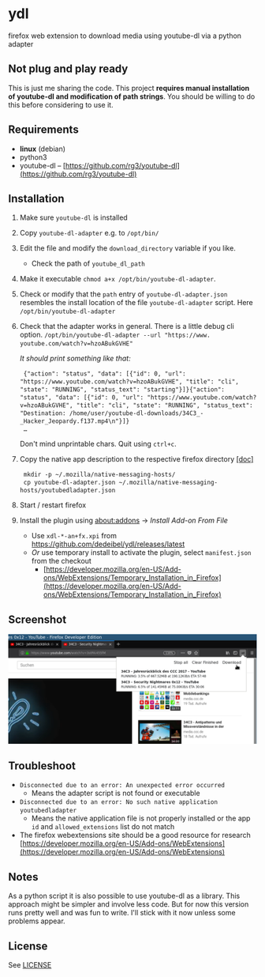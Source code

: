
# ydl

firefox web extension to download media using youtube-dl via a python adapter

## Not plug and play ready

This is just me sharing the code. This project **requires manual installation of youtube-dl and modification of path strings**. You should be willing to do this before considering to use it.

## Requirements

* **linux** (debian)
* python3
* youtube-dl – [https://github.com/rg3/youtube-dl](https://github.com/rg3/youtube-dl)

## Installation

1. Make sure ``youtube-dl`` is installed
1. Copy ``youtube-dl-adapter`` e.g. to ``/opt/bin/``
1. Edit the file and modify the ``download_directory`` variable if you like.
    * Check the path of ``youtube_dl_path``
1. Make it executable ``chmod a+x /opt/bin/youtube-dl-adapter``.
1. Check or modify that the ``path`` entry of ``youtube-dl-adapter.json`` resembles the install location of the file ``youtube-dl-adapter`` script. Here ``/opt/bin/youtube-dl-adapter``
1. Check that the adapter works in general. There is a little debug cli option.
   ``/opt/bin/youtube-dl-adapter --url "https://www.  youtube.com/watch?v=hzoABukGVHE"``
   
    _It should print something like that:_
   
        {"action": "status", "data": [{"id": 0, "url": "https://www.youtube.com/watch?v=hzoABukGVHE", "title": "cli", "state": "RUNNING", "status_text": "starting"}]}{"action": "status", "data": [{"id": 0, "url": "https://www.youtube.com/watch?v=hzoABukGVHE", "title": "cli", "state": "RUNNING", "status_text": "Destination: /home/user/youtube-dl-downloads/34C3_-_Hacker_Jeopardy.f137.mp4\n"}]}
        …
    
    Don't mind unprintable chars. Quit using ``ctrl+c``.
    
1. Copy the native app description to the respective firefox directory [[doc]](https://developer.mozilla.org/en-US/Add-ons/WebExtensions/Native_manifests#Manifest_location)
    
        mkdir -p ~/.mozilla/native-messaging-hosts/
        cp youtube-dl-adapter.json ~/.mozilla/native-messaging-hosts/youtubedladapter.json
    
1. Start / restart firefox
1. Install the plugin using [about:addons](about:addons) → _Install Add-on From File_
    * Use ``xdl-*-an+fx.xpi`` from https://github.com/dedeibel/ydl/releases/latest
    * *Or* use temporary install to activate the plugin, select ``manifest.json`` from the checkout
        - [https://developer.mozilla.org/en-US/Add-ons/WebExtensions/Temporary_Installation_in_Firefox](https://developer.mozilla.org/en-US/Add-ons/WebExtensions/Temporary_Installation_in_Firefox)

## Screenshot

![screenshot of the extension in action](screenshot.png)

## Troubleshoot

* ``Disconnected due to an error: An unexpected error occurred``
    * Means the adapter script is not found or executable
* ``Disconnected due to an error: No such native application youtubedladapter``
    * Means the native application file is not properly installed or the app ``id`` and ``allowed_extensions`` list do not match
* The firefox webextensions site should be a good resource for research [https://developer.mozilla.org/en-US/Add-ons/WebExtensions](https://developer.mozilla.org/en-US/Add-ons/WebExtensions)

## Notes

As a python script it is also possible to use youtube-dl as a library. This
approach might be simpler and involve less code. But for now this version runs
pretty well and was fun to write. I'll stick with it now unless some problems
appear.

## License

See [LICENSE](LICENSE)